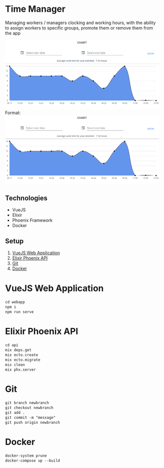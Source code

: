 # Time Manager
Managing workers / managers clocking and working hours, with the ability to assign workers to specific groups, promote them or remove them from the app

![Screen Capture](https://github.com/Samorinho/TimeManager/blob/master/webapp/src/assets/Capture.PNG?raw=true)
Format: ![Time Manager Screen Capture](https://github.com/Samorinho/TimeManager/blob/master/webapp/src/assets/Capture.PNG?raw=true)
## Technologies
* VueJS 
* Elixir 
* Phoenix Framework
* Docker
## Setup
1. [VueJS Web Application](https://github.com/Samorinho/TimeManager/blob/master/README.md#vuejs-web-application)
2. [Elixir Phoenix API](https://github.com/Samorinho/TimeManager/blob/master/README.md#elixir-phoenix-api)
3. [Git](https://github.com/Samorinho/TimeManager/blob/master/README.md#git)
4. [Docker](https://github.com/Samorinho/TimeManager/blob/master/README.md#docker)
# VueJS Web Application
```
cd webapp
npm i
npm run serve
```
# Elixir Phoenix API
```
cd api
mix deps.get
mix ecto.create
mix ecto.migrate
mix clean
mix phx.server
```
# Git
```
git branch newbranch
git checkout newbranch
git add .
git commit -m "message"
git push origin newbranch
```
# Docker
```
docker-system prune
docker-compose up --build
```

